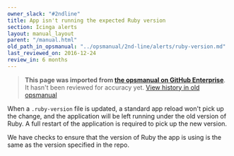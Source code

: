 ```yaml
---
owner_slack: "#2ndline"
title: App isn't running the expected Ruby version
section: Icinga alerts
layout: manual_layout
parent: "/manual.html"
old_path_in_opsmanual: "../opsmanual/2nd-line/alerts/ruby-version.md"
last_reviewed_on: 2016-12-24
review_in: 6 months
---
```


> **This page was imported from [the opsmanual on GitHub Enterprise](https://github.digital.cabinet-office.gov.uk/gds/opsmanual)**.
It hasn't been reviewed for accuracy yet.
[View history in old opsmanual](https://github.digital.cabinet-office.gov.uk/gds/opsmanual/tree/master/2nd-line/alerts/ruby-version.md)


When a `.ruby-version` file is updated, a standard app reload won't pick
up the change, and the application will be left running under the old
version of Ruby. A full restart of the application is required to pick
up the new version.

We have checks to ensure that the version of Ruby the app is using is
the same as the version specified in the repo.
